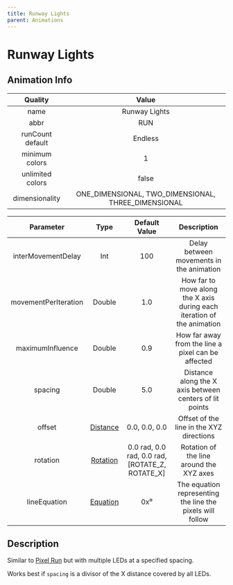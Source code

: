 ```yaml
---
title: Runway Lights
parent: Animations
---
```


<!-- THIS FILE IS AUTOMATICALLY GENERATED -->
<!-- MAKE CHANGES TO THE AnimationInfo INSTANCE ASSOCIATED WITH THIS ANIMATION -->

# Runway Lights

## Animation Info

|Quality|Value|
|:-:|:-:|
|name|Runway Lights|
|abbr|RUN|
|runCount default|Endless|
|minimum colors|1|
|unlimited colors|false|
|dimensionality|ONE_DIMENSIONAL, TWO_DIMENSIONAL, THREE_DIMENSIONAL|

|Parameter|Type|Default Value|Description|
|:-:|:-:|:-:|:-:|
|interMovementDelay|Int|100|Delay between movements in the animation|
|movementPerIteration|Double|1.0|How far to move along the X axis during each iteration of the animation|
|maximumInfluence|Double|0.9|How far away from the line a pixel can be affected|
|spacing|Double|5.0|Distance along the X axis between centers of lit points|
|offset|[Distance](core/new-animations#distance)|0.0, 0.0, 0.0|Offset of the line in the XYZ directions|
|rotation|[Rotation](core/new-animations#rotation)|0.0 rad, 0.0 rad, 0.0 rad, [ROTATE_Z, ROTATE_X]|Rotation of the line around the XYZ axes|
|lineEquation|[Equation](core/new-animations#equation)|0x⁰|The equation representing the line the pixels will follow|

## Description
Similar to [Pixel Run](Pixel-Run) but with multiple LEDs at a specified spacing.

Works best if `spacing` is a divisor of the X distance covered by all LEDs.

